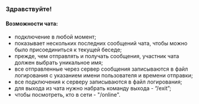 ### Здравствуйте! 
#### Возможности чата:
- подключение в любой момент;
- показывает нескольких последних сообщений чата, чтобы можно было присоединиться к текущей беседе;
- прежде, чем отправлять и получать сообщения, участник чата должен выбрать уникальное имя;
- все отправленные через сервер сообщения записываются в файл логирования с указанием имени пользователя и времени отправки;
- все подключения к серверу записываются в файл логирования;
- для выхода из чата нужно набрать команду выхода - “/exit”;
- чтобы посмотреть, кто в сети - "/online".

